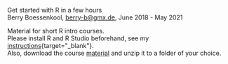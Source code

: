 Get started with R in a few hours  
Berry Boessenkool, <berry-b@gmx.de>, June 2018 - May 2021

Material for short R intro courses.  
Please install R and R Studio beforehand, see my [instructions](https://bookdown.org/brry/course/install.html){target="_blank"}.  
Also, download the course [material](https://github.com/brry/hour/raw/master/Material/Rintro.zip)
and unzip it to a folder of your choice.
